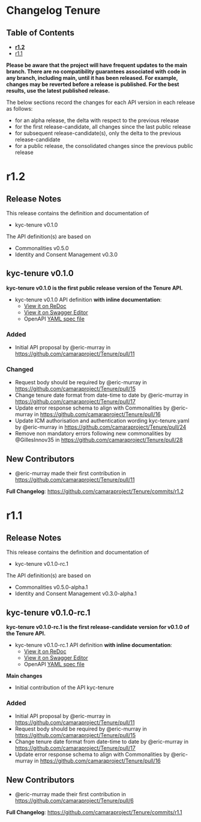 # Changelog Tenure

## Table of Contents

- **[r1.2](#r12)**
- [r1.1](#r11)

**Please be aware that the project will have frequent updates to the main branch. There are no compatibility guarantees associated with code in any branch, including main, until it has been released. For example, changes may be reverted before a release is published. For the best results, use the latest published release.**

The below sections record the changes for each API version in each release as follows:

* for an alpha release, the delta with respect to the previous release
* for the first release-candidate, all changes since the last public release
* for subsequent release-candidate(s), only the delta to the previous release-candidate
* for a public release, the consolidated changes since the previous public release

# r1.2

## Release Notes

This release contains the definition and documentation of
* kyc-tenure v0.1.0

The API definition(s) are based on
* Commonalities v0.5.0
* Identity and Consent Management v0.3.0

## kyc-tenure v0.1.0

**kyc-tenure v0.1.0 is the first public release version of the Tenure API.**

- kyc-tenure v0.1.0 API definition **with inline documentation**:
  - [View it on ReDoc](https://redocly.github.io/redoc/?url=https://raw.githubusercontent.com/camaraproject/Tenure/r1.2/code/API_definitions/kyc-tenure.yaml&nocors)
  - [View it on Swagger Editor](https://camaraproject.github.io/swagger-ui/?url=https://raw.githubusercontent.com/camaraproject/Tenure/r1.2/code/API_definitions/kyc-tenure.yaml)
  - OpenAPI [YAML spec file](https://github.com/camaraproject/Tenure/blob/r1.2/code/API_definitions/kyc-tenure.yaml)

### Added
* Initial API proposal by @eric-murray in https://github.com/camaraproject/Tenure/pull/11

### Changed
* Request body should be required by @eric-murray in https://github.com/camaraproject/Tenure/pull/15
* Change tenure date format from date-time to date by @eric-murray in https://github.com/camaraproject/Tenure/pull/17
* Update error response schema to align with Commonalities by @eric-murray in https://github.com/camaraproject/Tenure/pull/16
* Update ICM authorisation and authentication wording kyc-tenure.yaml by @eric-murray in https://github.com/camaraproject/Tenure/pull/24
* Remove non mandatory errors following new commonalities by @GillesInnov35 in https://github.com/camaraproject/Tenure/pull/28

## New Contributors
* @eric-murray made their first contribution in https://github.com/camaraproject/Tenure/pull/11

**Full Changelog**: https://github.com/camaraproject/Tenure/commits/r1.2

# r1.1

## Release Notes

This release contains the definition and documentation of
* kyc-tenure v0.1.0-rc.1

The API definition(s) are based on
* Commonalities v0.5.0-alpha.1
* Identity and Consent Management v0.3.0-alpha.1

## kyc-tenure v0.1.0-rc.1

**kyc-tenure v0.1.0-rc.1 is the first release-candidate version for v0.1.0 of the Tenure API.**

- kyc-tenure v0.1.0-rc.1 API definition **with inline documentation**:
  - [View it on ReDoc](https://redocly.github.io/redoc/?url=https://raw.githubusercontent.com/camaraproject/Tenure/r1.1/code/API_definitions/kyc-tenure.yaml&nocors)
  - [View it on Swagger Editor](https://camaraproject.github.io/swagger-ui/?url=https://raw.githubusercontent.com/camaraproject/Tenure/r1.1/code/API_definitions/kyc-tenure.yaml)
  - OpenAPI [YAML spec file](https://github.com/camaraproject/Tenure/blob/r1.1/code/API_definitions/kyc-tenure.yaml)

**Main changes**

* Initial contribution of the API kyc-tenure

### Added

* Initial API proposal by @eric-murray in https://github.com/camaraproject/Tenure/pull/11
* Request body should be required by @eric-murray in https://github.com/camaraproject/Tenure/pull/15
* Change tenure date format from date-time to date by @eric-murray in https://github.com/camaraproject/Tenure/pull/17
* Update error response schema to align with Commonalities by @eric-murray in https://github.com/camaraproject/Tenure/pull/16

## New Contributors
* @eric-murray made their first contribution in https://github.com/camaraproject/Tenure/pull/6

**Full Changelog**: https://github.com/camaraproject/Tenure/commits/r1.1
